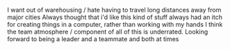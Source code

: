 I want out of warehousing / hate having to travel long distances away from major cities
Always thought that i'd like this kind of stuff
always had an itch for creating things in a computer, rather than working with my hands
I think the team atmosphere / component of all of this is underrated. Looking forward to being a leader and a teammate and both at times
